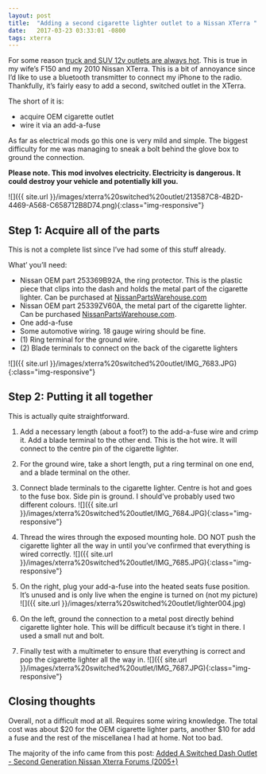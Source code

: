 ```yaml
---
layout: post
title:  "Adding a second cigarette lighter outlet to a Nissan XTerra "
date:   2017-03-23 03:33:01 -0800
tags: xterra
---
```


For some reason [truck and SUV 12v outlets are always hot](https://www.google.ca/search?q=why+are+truck+12v+always+on).  This is true in my wife’s F150 and my 2010 Nissan XTerra. This is a bit of annoyance since I’d like to use a bluetooth transmitter to connect my iPhone to the radio. Thankfully, it’s fairly easy to add a second, switched outlet in the XTerra.

The short  of it is:

- acquire OEM cigarette outlet 
- wire it via an add-a-fuse 

As far as electrical mods go this one is very mild and simple. The biggest difficulty for me was managing to sneak a bolt behind the glove box to ground the connection.


**Please note. This mod involves electricity. Electricity is dangerous.  It could destroy your vehicle and potentially kill you.** 

![]({{ site.url }}/images/xterra%20switched%20outlet/213587C8-4B2D-4469-A568-C658712B8D74.png){:class="img-responsive"}



## Step 1: Acquire all of the parts

This is not a complete list since I’ve had some of this stuff already.

What’ you’ll need:

- Nissan OEM part 253369B92A, the ring protector. This is the plastic piece that clips into the dash and holds the metal part of the cigarette lighter. Can be purchased at [NissanPartsWarehouse.com](https://nissanpartswarehouse.com/)
- Nissan OEM part 25339ZV60A, the metal part of the cigarette lighter. Can be purchased [NissanPartsWarehouse.com](https://nissanpartswarehouse.com/).
- One add-a-fuse
- Some automotive wiring. 18 gauge wiring should be fine. 
- (1) Ring terminal for the ground wire. 
- (2) Blade terminals to connect on the back of the cigarette lighters

![]({{ site.url }}/images/xterra%20switched%20outlet/IMG_7683.JPG){:class="img-responsive"}

## Step 2: Putting it all together

This is actually quite straightforward.

1. Add a necessary length (about a foot?) to the add-a-fuse wire and crimp it. Add a blade terminal to the other end. This is the hot wire. It will connect to the centre pin of the cigarette lighter.
2. For the ground wire, take a short length, put a ring terminal on one end, and a blade terminal on the other.
3. Connect blade terminals to the cigarette lighter. Centre is hot and goes to the fuse box. Side pin is ground.  I should’ve probably used two different colours. 
![]({{ site.url }}/images/xterra%20switched%20outlet/IMG_7684.JPG){:class="img-responsive"}
1. Thread the wires through the exposed mounting hole. DO NOT push the cigarette lighter all the way in until you’ve confirmed that everything is wired correctly. 
![]({{ site.url }}/images/xterra%20switched%20outlet/IMG_7685.JPG){:class="img-responsive"}

1. On the right, plug your add-a-fuse into the heated seats fuse position. It’s unused and is only live when the engine is turned on (not my picture)
![]({{ site.url }}/images/xterra%20switched%20outlet/lighter004.jpg)
1. On the left, ground the connection to a metal post directly behind cigarette lighter hole. This will be difficult because it’s tight in there. I used a small nut and bolt. 
2. Finally test with a multimeter to ensure that everything is correct and pop the cigarette lighter all the way in.
![]({{ site.url }}/images/xterra%20switched%20outlet/IMG_7687.JPG){:class="img-responsive"}


## Closing thoughts

Overall, not a difficult mod at all. Requires some wiring knowledge. The total cost was about $20 for the OEM cigarette lighter parts, another $10 for add a fuse and the rest of the miscellanea I had at home. Not too bad. 

The majority of the info came from this post: [Added A Switched Dash Outlet - Second Generation Nissan Xterra Forums (2005+)](http://www.thenewx.org/forum/12-electrical/55411-added-switched-dash-outlet.html)
